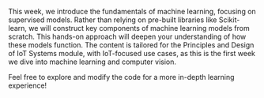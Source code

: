 This week, we introduce the fundamentals of machine learning, focusing on supervised models. Rather than relying on pre-built libraries like Scikit-learn, we will construct key components of machine learning models from scratch. This hands-on approach will deepen your understanding of how these models function.
The content is tailored for the Principles and Design of IoT Systems module, with IoT-focused use cases, as this is the first week we dive into machine learning and computer vision.

Feel free to explore and modify the code for a more in-depth learning experience!

